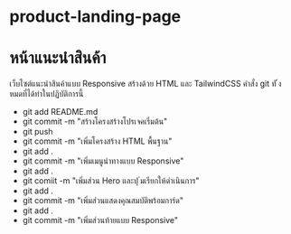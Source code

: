 # product-landing-page
# หน้าแนะนําสินค้า 
เว็บไซต์แนะนําสินค้าแบบ Responsive สร้างด้วย HTML และ TailwindCSS
คําสั่ง git ทั ้งหมดที่ได้ทําในปฏิบัติการนี้
- git add README.md
- git commit -m "สร้างโครงสร้างโปรเจคเริ่มต้น"
- git push
- git commit -m "เพิ่มโครงสร้าง HTML พื้นฐาน" 
- git add .
- git commit -m "เพิ่มเมนูนําทางแบบ Responsive" 
- git add .
- git comiit -m "เพิ่มส่วน Hero และปุ ่มเรียกให้ดําเนินการ"
- git add .
- git commit -m "เพิ่มส่วนแสดงคุณสมบัติพร้อมการ์ด" 
- git add .
- git commit -m "เพิ่มส่วนท้ายแบบ Responsive"